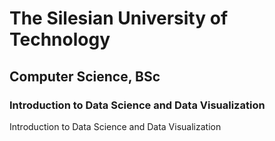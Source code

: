 # The Silesian University of Technology
## Computer Science, BSc
### Introduction to Data Science and Data Visualization

Introduction to Data Science and Data Visualization
